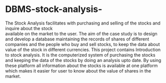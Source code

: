 # DBMS-stock-analysis-
               
  The Stock Analysis facilitates with purchasing and selling of the stocks and inquire about the stock  
available on the market to the user. The aim of the case study is to design and develop a database maintaining the records of shares of 
different companies and the people who buy and sell stocks, to keep the data about value of the stock in different currencies.
                This project contains Introduction to stock analysis. It is the computerized system of purchasing the stocks and keeping the
 data of the stocks by doing an analysis upto date. By using these platform all information about the stocks is available at one platform
 which makes it easier for user to know about the value of shares in the market.  
 
